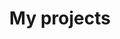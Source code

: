 ---
title: My projects

# Listing view
view: communication/custom_card

# Optional header image (relative to `assets/media/` folder).
banner:
  caption: ''
  image: 'project.png'
---